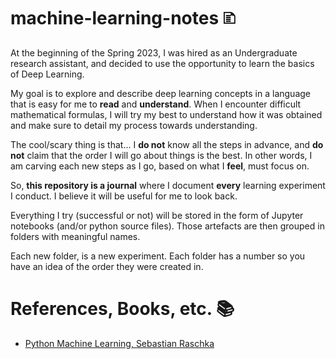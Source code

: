 # machine-learning-notes 🗈
At the beginning of the Spring 2023, I was hired as an Undergraduate research assistant, and decided to use the opportunity to learn the basics of Deep Learning. 

My goal is to explore and describe deep learning concepts in a language that is easy for me to **read** and **understand**. When I encounter difficult mathematical formulas, I will try my best to understand how it was obtained and make sure to detail my process towards understanding.

The cool/scary thing is that... I **do not** know all the steps in advance, and **do not** claim that the order I will go about things is the best. In other words, I am carving each new steps as I go, based on what I **feel**, must focus on.

So, **this repository is a journal** where I document **every** learning experiment I conduct. I believe it will be useful for me to look back. 

Everything I try (successful or not) will be stored in the form of Jupyter notebooks (and/or python source files). Those artefacts are then grouped in folders with meaningful names.

Each new folder, is a new experiment. Each folder has a number so you have an idea of the order they were created in.

# References, Books, etc. 📚
- [Python Machine Learning, Sebastian Raschka](https://www.amazon.com/Python-Machine-Learning-scikit-learn-TensorFlow/dp/1789955750)
